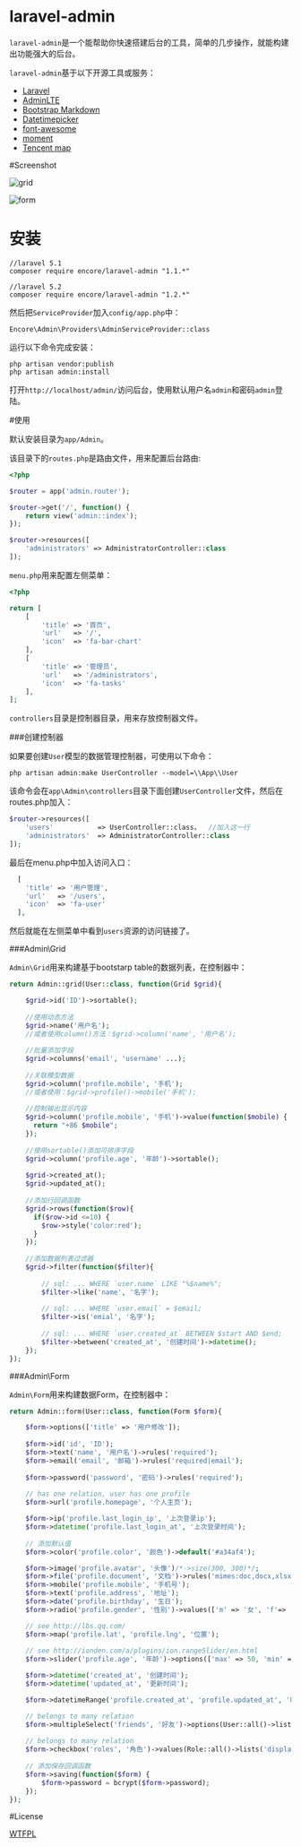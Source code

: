 # laravel-admin

`laravel-admin`是一个能帮助你快速搭建后台的工具，简单的几步操作，就能构建出功能强大的后台。

`laravel-admin`基于以下开源工具或服务：

+ [Laravel](https://laravel.com/)
+ [AdminLTE](https://almsaeedstudio.com/)
+ [Bootstrap Markdown](http://toopay.github.io/bootstrap-markdown/)
+ [Datetimepicker](http://eonasdan.github.io/bootstrap-datetimepicker/)
+ [font-awesome](http://fontawesome.io)
+ [moment](http://momentjs.com/)
+ [Tencent map](http://lbs.qq.com/)

#Screenshot

![grid](https://cloud.githubusercontent.com/assets/1479100/12708148/6c4aa9fe-c8d7-11e5-94e4-c8105375a564.png)

![form](https://cloud.githubusercontent.com/assets/1479100/12708198/fc6725a8-c8d7-11e5-876f-5c4f00ded0ff.png)

# 安装

```
//laravel 5.1
composer require encore/laravel-admin "1.1.*"

//laravel 5.2
composer require encore/laravel-admin "1.2.*"
```

然后把`ServiceProvider`加入`config/app.php`中：

```
Encore\Admin\Providers\AdminServiceProvider::class
```

运行以下命令完成安装：

```
php artisan vendor:publish
php artisan admin:install
```

打开`http://localhost/admin/`访问后台，使用默认用户名`admin`和密码`admin`登陆。

#使用

默认安装目录为`app/Admin`。

该目录下的`routes.php`是路由文件，用来配置后台路由:

```php
<?php

$router = app('admin.router');

$router->get('/', function() {
    return view('admin::index');
});

$router->resources([
    'administrators' => AdministratorController::class
]);
```

`menu.php`用来配置左侧菜单：
```php
<?php

return [
    [
        'title' => '首页',
        'url'   => '/',
        'icon'  => 'fa-bar-chart'
    ],
    [
        'title' => '管理员',
        'url'   => '/administrators',
        'icon'  => 'fa-tasks'
    ],
];
```

`controllers`目录是控制器目录，用来存放控制器文件。

###创建控制器

如果要创建`User`模型的数据管理控制器，可使用以下命令：
```
php artisan admin:make UserController --model=\\App\\User
```

该命令会在`app\Admin\controllers`目录下面创建`UserController`文件，然后在routes.php加入：
```php
$router->resources([
    'users'           => UserController::class，  //加入这一行
    'administrators'  => AdministratorController::class
]);
```

最后在menu.php中加入访问入口：

```php
  [
    'title' => '用户管理',
    'url'   => '/users',
    'icon'  => 'fa-user'
  ],
```

然后就能在左侧菜单中看到`users`资源的访问链接了。

###Admin\Grid

`Admin\Grid`用来构建基于bootstarp table的数据列表，在控制器中：

```php
return Admin::grid(User::class, function(Grid $grid){

    $grid->id('ID')->sortable();
    
    //使用动态方法
    $grid->name('用户名');
    //或者使用column()方法：$grid->column('name', '用户名');
    
    //批量添加字段
    $grid->columns('email', 'username' ...);
    
    //关联模型数据
    $grid->column('profile.mobile', '手机');
    //或者使用：$grid->profile()->mobile('手机');
    
    //控制输出显示内容
    $grid->column('profile.mobile', '手机')->value(function($mobile) {
      return "+86 $mobile";
    });
    
    //使用sortable()添加可排序字段
    $grid->column('profile.age', '年龄')->sortable();
    
    $grid->created_at();
    $grid->updated_at();
    
    //添加行回调函数
    $grid->rows(function($row){
      if($row->id <=10) {
        $row->style('color:red');
      }
    });
    
    //添加数据列表过滤器
    $grid->filter(function($filter){
    
        // sql: ... WHERE `user.name` LIKE "%$name%";
        $filter->like('name', '名字');
        
        // sql: ... WHERE `user.email` = $email;
        $filter->is('emial', '名字');
        
        // sql: ... WHERE `user.created_at` BETWEEN $start AND $end;
        $filter->between('created_at', '创建时间')->datetime();
    });
});

```

###Admin\Form

`Admin\Form`用来构建数据Form，在控制器中：

```php
return Admin::form(User::class, function(Form $form){

    $form->options(['title' => '用户修改']);
    
    $form->id('id', 'ID');
    $form->text('name', '用户名')->rules('required');
    $form->email('email', '邮箱')->rules('required|email');
    
    $form->password('password', '密码')->rules('required');
    
    // has one relation, user has one profile
    $form->url('profile.homepage', '个人主页');

    $form->ip('profile.last_login_ip', '上次登录ip');
    $form->datetime('profile.last_login_at', '上次登录时间');
    
    // 添加默认值
    $form->color('profile.color', '颜色')->default('#a34af4');

    $form->image('profile.avatar', '头像')/*->size(300, 300)*/;
    $form->file('profile.document', '文档')->rules('mimes:doc,docx,xlsx');
    $form->mobile('profile.mobile', '手机号');
    $form->text('profile.address', '地址');
    $form->date('profile.birthday', '生日');
    $form->radio('profile.gender', '性别')->values(['m' => '女', 'f'=> '男'])->default('m');

    // see http://lbs.qq.com/
    $form->map('profile.lat', 'profile.lng', '位置');
    
    // see http://ionden.com/a/plugins/ion.rangeSlider/en.html
    $form->slider('profile.age', '年龄')->options(['max' => 50, 'min' => 20, 'step' => 1, 'postfix' => '岁']);

    $form->datetime('created_at', '创建时间');
    $form->datetime('updated_at', '更新时间');

    $form->datetimeRange('profile.created_at', 'profile.updated_at', '时间线');

    // belongs to many relation
    $form->multipleSelect('friends', '好友')->options(User::all()->lists('name', 'id'));
    
    // belongs to many relation
    $form->checkbox('roles', '角色')->values(Role::all()->lists('display_name', 'id'));
    
    // 添加保存回调函数
    $form->saving(function($form) {
        $form->password = bcrypt($form->password);
    });
});
```

#License

[WTFPL](http://www.wtfpl.net/)
